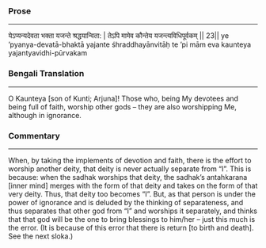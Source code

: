 ### Prose 
 --- 
येऽप्यन्यदेवता भक्ता यजन्ते श्रद्धयान्विता: |
तेऽपि मामेव कौन्तेय यजन्त्यविधिपूर्वकम् || 23||
ye ’pyanya-devatā-bhaktā yajante śhraddhayānvitāḥ
te ’pi mām eva kaunteya yajantyavidhi-pūrvakam

### Bengali Translation 
 --- 
O Kaunteya [son of Kunti; Arjuna]! Those who, being My devotees and being full of faith, worship other gods – they are also worshipping Me, although in ignorance.

### Commentary 
 --- 
When, by taking the implements of devotion and faith, there is the effort to worship another deity, that deity is never actually separate from “I”. This is because: when the sadhak worships that deity, the sadhak’s antahkarana [inner mind] merges with the form of that deity and takes on the form of that very deity. Thus, that deity too becomes “I”. But, as that person is under the power of ignorance and is deluded by the thinking of separateness, and thus separates that other god from “I” and worships it separately, and thinks that that god will be the one to bring blessings to him/her – just this much is the error. (It is because of this error that there is return [to birth and death]. See the next sloka.)
